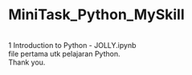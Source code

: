 # MiniTask_Python_MySkill
<br>
1 Introduction to Python - JOLLY.ipynb <br>
file pertama utk pelajaran Python.
<br>
Thank you.<br>
